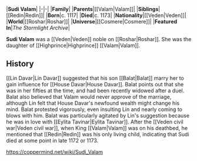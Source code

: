 |**Sudi Valam**|
|-|-|
|**Family**|
|**Parents**|[[Valam\|Valam]]|
|**Siblings**|[[Redin\|Redin]]|
|**Born**|c. 1117|
|**Died**|c. 1173|
|**Nationality**|[[Veden\|Veden]]|
|**World**|[[Roshar\|Roshar]]|
|**Universe**|[[Cosmere\|Cosmere]]|
|**Featured In**|*The Stormlight Archive*|

**Sudi Valam** was a [[Veden\|Veden]] noble on [[Roshar\|Roshar]]. She was the daughter of [[Highprince\|Highprince]] [[Valam\|Valam]].

## History
[[Lin Davar\|Lin Davar]] suggested that his son [[Balat\|Balat]] marry her to gain influence for [[House Davar\|House Davar]]. Balat points out that she was in her fifties at the time, and had been recently widowed after a duel. Balat also believed that Valam would never approve of the marriage, although Lin felt that House Davar's newfound wealth might change his mind. Balat protested vigorously, even insulting Lin and nearly coming to blows with him. Balat was particularly agitated by Lin's suggestion because he was in love with [[Eylita Tavinar\|Eylita Tavinar]].
After the [[Veden civil war\|Veden civil war]], when King [[Valam\|Valam]] was on his deathbed, he mentioned that [[Redin\|Redin]] was his only living child, indicating that Sudi died at some point in late 1172 or 1173.



https://coppermind.net/wiki/Sudi_Valam